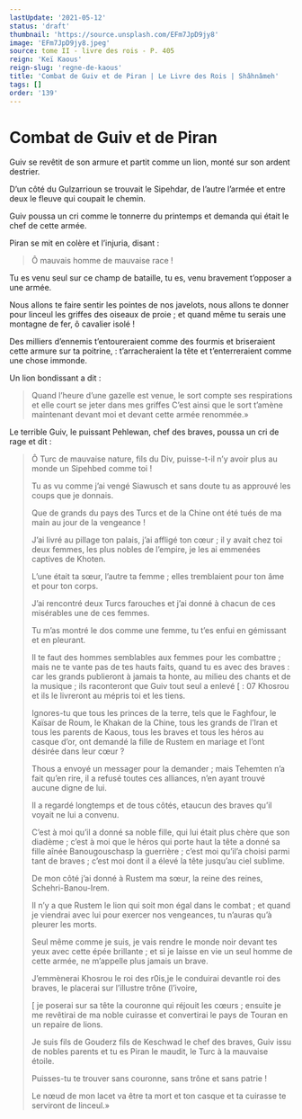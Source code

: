 ```yaml
---
lastUpdate: '2021-05-12'
status: 'draft'
thumbnail: 'https://source.unsplash.com/EFm7JpD9jy8'
image: 'EFm7JpD9jy8.jpeg'
source: tome II - livre des rois - P. 405
reign: 'Keï Kaous'
reign-slug: 'regne-de-kaous'
title: 'Combat de Guiv et de Piran | Le Livre des Rois | Shâhnâmeh'
tags: []
order: '139'
---
```


# Combat de Guiv et de Piran

Guiv se revêtit de son armure et partit comme un lion, monté sur son ardent destrier.

D’un côté du Gulzarrioun se trouvait le Sipehdar, de l’autre l’armée et entre deux le fleuve qui coupait le chemin.

Guiv poussa un cri comme le tonnerre du printemps et demanda qui était le chef de cette armée.

Piran se mit en colère et l’injuria, disant :

> Ô mauvais homme de mauvaise race !

Tu es venu seul sur ce champ de bataille, tu es, venu bravement t’opposer a une armée.

Nous allons te faire sentir les pointes de nos javelots, nous allons te donner pour linceul les griffes des oiseaux de proie ; et quand même tu serais une montagne de fer, ô cavalier isolé !

Des milliers d’ennemis t’entoureraient comme des fourmis et briseraient cette armure sur ta poitrine, : t’arracheraient la tête et t’enterreraient comme une chose immonde.

Un lion bondissant a dit :

> Quand l’heure d’une gazelle est venue, le sort compte ses respirations et elle court se jeter dans mes griffes C’est ainsi que le sort t’amène maintenant devant moi et devant cette armée renommée.»

Le terrible Guiv, le puissant Pehlewan, chef des braves, poussa un cri de rage et dit :

> Ô Turc de mauvaise nature, fils du Div, puisse-t-il n’y avoir plus au monde un Sipehbed comme toi !
>
> Tu as vu comme j’ai vengé Siawusch et sans doute tu as approuvé les coups que je donnais.
>
> Que de grands du pays des Turcs et de la Chine ont été tués de ma main au jour de la vengeance !
>
> J’ai livré au pillage ton palais, j’ai affligé ton cœur ; il y avait chez toi deux femmes, les plus nobles de l’empire, je les ai emmenées captives de Khoten.
>
> L’une était ta sœur, l’autre ta femme ; elles tremblaient pour ton âme et pour ton corps.
>
> J’ai rencontré deux Turcs farouches et j’ai donné à chacun de ces misérables une de ces femmes.
>
> Tu m’as montré le dos comme une femme, tu t’es enfui en gémissant et en pleurant.
>
> Il te faut des hommes semblables aux femmes pour les combattre ; mais ne te vante pas de tes hauts faits, quand tu es avec des braves : car les grands publieront à jamais ta honte, au milieu des chants et de la musique ; ils raconteront que Guiv tout seul a enlevé [ : 07 Khosrou et ils le livreront au mépris toi et les tiens.
>
> Ignores-tu que tous les princes de la terre, tels que le Faghfour, le Kaïsar de Roum, le Khakan de la Chine, tous les grands de l’Iran et tous les parents de Kaous, tous les braves et tous les héros au casque d’or, ont demandé la fille de Rustem en mariage et l’ont désirée dans leur cœur ?
>
> Thous a envoyé un messager pour la demander ; mais Tehemten n’a fait qu’en rire, il a refusé toutes ces alliances, n’en ayant trouvé aucune digne de lui.
>
> Il a regardé longtemps et de tous côtés, etaucun des braves qu’il voyait ne lui a convenu.
>
> C’est à moi qu’il a donné sa noble fille, qui lui était plus chère que son diadème ; c’est à moi que le héros qui porte haut la tête a donné sa fille aînée Banougouschasp la guerrière ; c’est moi qu’il’a choisi parmi tant de braves ; c’est moi dont il a élevé la tête jusqu’au ciel sublime.
>
> De mon côté j’ai donné à Rustem ma sœur, la reine des reines, Schehri-Banou-Irem.
>
> Il n’y a que Rustem le lion qui soit mon égal dans le combat ; et quand je viendrai avec lui pour exercer nos vengeances, tu n’auras qu’à pleurer les morts.
>
> Seul même comme je suis, je vais rendre le monde noir devant tes yeux avec cette épée brillante ; et si je laisse en vie un seul homme de cette armée, ne m’appelle plus jamais un brave.
>
> J’emmènerai Khosrou le roi des r0is,je le conduirai devantle roi des braves, le placerai sur l’illustre trône (l’ivoire,
>
> [
je poserai sur sa tête la couronne qui réjouit les cœurs ; ensuite je me revêtirai de ma noble cuirasse et convertirai le pays de Touran en un repaire de lions.
>
> Je suis fils de Gouderz fils de Keschwad le chef des braves, Guiv issu de nobles parents et tu es Piran le maudit, le Turc à la mauvaise étoile.
>
> Puisses-tu te trouver sans couronne, sans trône et sans patrie !
>
> Le nœud de mon lacet va être ta mort et ton casque et ta cuirasse te serviront de linceul.»
